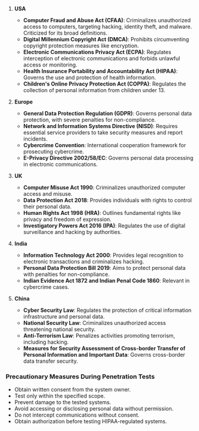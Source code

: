 
1. **USA**
   - **Computer Fraud and Abuse Act (CFAA)**: Criminalizes unauthorized access to computers, targeting hacking, identity theft, and malware. Criticized for its broad definitions.
   - **Digital Millennium Copyright Act (DMCA)**: Prohibits circumventing copyright protection measures like encryption.
   - **Electronic Communications Privacy Act (ECPA)**: Regulates interception of electronic communications and forbids unlawful access or monitoring.
   - **Health Insurance Portability and Accountability Act (HIPAA)**: Governs the use and protection of health information.
   - **Children's Online Privacy Protection Act (COPPA)**: Regulates the collection of personal information from children under 13.

2. **Europe**
   - **General Data Protection Regulation (GDPR)**: Governs personal data protection, with severe penalties for non-compliance.
   - **Network and Information Systems Directive (NISD)**: Requires essential service providers to take security measures and report incidents.
   - **Cybercrime Convention**: International cooperation framework for prosecuting cybercrime.
   - **E-Privacy Directive 2002/58/EC**: Governs personal data processing in electronic communications.

3. **UK**
   - **Computer Misuse Act 1990**: Criminalizes unauthorized computer access and misuse.
   - **Data Protection Act 2018**: Provides individuals with rights to control their personal data.
   - **Human Rights Act 1998 (HRA)**: Outlines fundamental rights like privacy and freedom of expression.
   - **Investigatory Powers Act 2016 (IPA)**: Regulates the use of digital surveillance and hacking by authorities.

4. **India**
   - **Information Technology Act 2000**: Provides legal recognition to electronic transactions and criminalizes hacking.
   - **Personal Data Protection Bill 2019**: Aims to protect personal data with penalties for non-compliance.
   - **Indian Evidence Act 1872 and Indian Penal Code 1860**: Relevant in cybercrime cases.

5. **China**
   - **Cyber Security Law**: Regulates the protection of critical information infrastructure and personal data.
   - **National Security Law**: Criminalizes unauthorized access threatening national security.
   - **Anti-Terrorism Law**: Penalizes activities promoting terrorism, including hacking.
   - **Measures for Security Assessment of Cross-border Transfer of Personal Information and Important Data**: Governs cross-border data transfer security.

### Precautionary Measures During Penetration Tests
- Obtain written consent from the system owner.
- Test only within the specified scope.
- Prevent damage to the tested systems.
- Avoid accessing or disclosing personal data without permission.
- Do not intercept communications without consent.
- Obtain authorization before testing HIPAA-regulated systems.